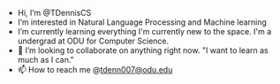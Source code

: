 -  Hi, I’m @TDennisCS
- I’m interested in Natural Language Processing and Machine learning 
-  I’m currently learning everything I'm currently new to the space. I'm a undergrad at ODU for Computer Science.
- 💞️ I’m looking to collaborate on anything right now. "I want to learn as much as I can."
- 📫 How to reach me @tdenn007@odu.edu 

